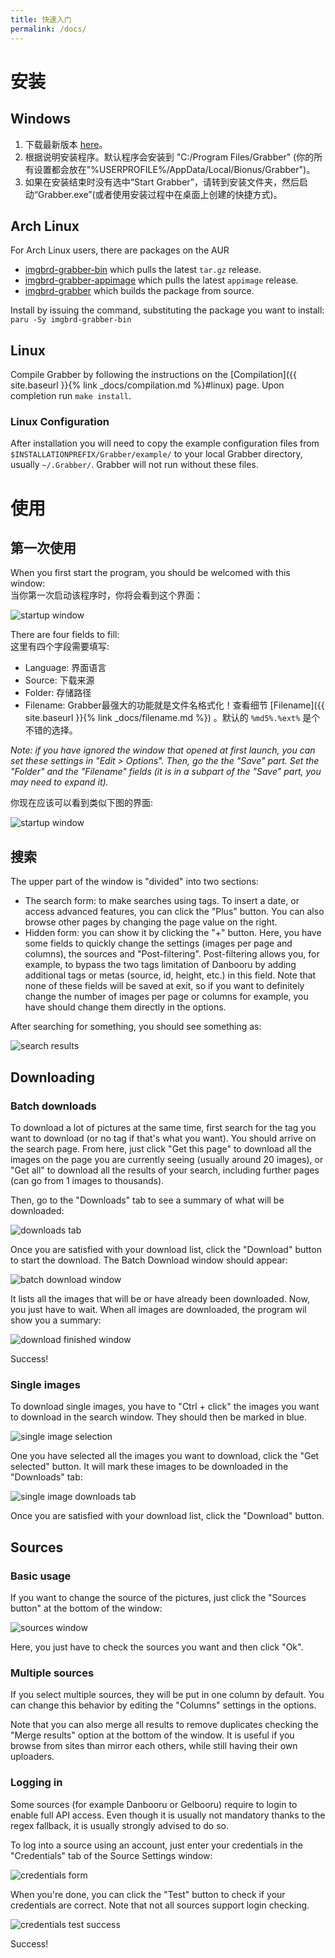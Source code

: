 ```yaml
---
title: 快速入门
permalink: /docs/
---
```



# 安装

## Windows

1. 下载最新版本 [here](https://github.com/Bionus/imgbrd-grabber/releases/latest)。
2. 根据说明安装程序。默认程序会安装到 "C:/Program Files/Grabber" (你的所有设置都会放在"%USERPROFILE%/AppData/Local/Bionus/Grabber")。
3. 如果在安装结束时没有选中“Start Grabber”，请转到安装文件夹，然后启动“Grabber.exe”(或者使用安装过程中在桌面上创建的快捷方式)。

## Arch Linux
For Arch Linux users, there are packages on the AUR
* [imgbrd-grabber-bin](https://aur.archlinux.org/packages/imgbrd-grabber-bin) which pulls the latest `tar.gz` release.
* [imgbrd-grabber-appimage](https://aur.archlinux.org/packages/imgbrd-grabber-appimage) which pulls the latest `appimage` release.
* [imgbrd-grabber](https://aur.archlinux.org/packages/imgbrd-grabber) which builds the package from source.

Install by issuing the command, substituting the package you want to install: `paru -Sy imgbrd-grabber-bin`

## Linux
Compile Grabber by following the instructions on the [Compilation]({{ site.baseurl }}{% link _docs/compilation.md %}#linux) page. Upon completion run `make install`.

### Linux Configuration
After installation you will need to copy the example configuration files from `$INSTALLATIONPREFIX/Grabber/example/` to your local Grabber directory, usually `~/.Grabber/`. Grabber will not run without these files.

# 使用

## 第一次使用

When you first start the program, you should be welcomed with this window:  
当你第一次启动该程序时，你将会看到这个界面：

![startup window](img/firstlaunch.png)

There are four fields to fill:  
这里有四个字段需要填写:

* Language: 界面语言
* Source: 下载来源
* Folder: 存储路径
* Filename: Grabber最强大的功能就是文件名格式化！查看细节 [Filename]({{ site.baseurl }}{% link _docs/filename.md %}) 。默认的 `%md5%.%ext%` 是个不错的选择。

*Note: if you have ignored the window that opened at first launch, you can set these settings in "Edit > Options".
Then, go the the "Save" part. Set the "Folder" and the "Filename" fields (it is in a subpart of the "Save" part, you may need to expand it).*

你现在应该可以看到类似下图的界面:

![startup window](img/start.png)

## 搜索

The upper part of the window is "divided" into two sections:

  * The search form: to make searches using tags. To insert a date, or access advanced features, you can click the "Plus" button. You can also browse other pages by changing the page value on the right.
  * Hidden form: you can show it by clicking the "+" button. Here, you have some fields to quickly change the settings (images per page and columns), the sources and "Post-filtering". Post-filtering allows you, for example, to bypass the two tags limitation of Danbooru by adding additional tags or metas (source, id, height, etc.) in this field. Note that none of these fields will be saved at exit, so if you want to definitely change the number of images per page or columns for example, you have should change them directly in the options.

After searching for something, you should see something as:

![search results](img/search.png)

## Downloading

### Batch downloads

To download a lot of pictures at the same time, first search for the tag you want to download (or no tag if that's what you want). You should arrive on the search page. From here, just click "Get this page" to download all the images on the page you are currently seeing (usually around 20 images), or "Get all" to download all the results of your search, including further pages (can go from 1 images to thousands).

Then, go to the "Downloads" tab to see a summary of what will be downloaded:

![downloads tab](img/downloadpage.png)

Once you are satisfied with your download list, click the "Download" button to start the download. The Batch Download window should appear:

![batch download window](img/batchdownload.png)

It lists all the images that will be or have already been downloaded. Now, you just have to wait. When all images are downloaded, the program wil show you a summary:

![download finished window](img/downloadfinished.png)

Success!

### Single images

To download single images, you have to "Ctrl + click" the images you want to download in the search window. They should then be marked in blue.

![single image selection](img/getselected.png)

One you have selected all the images you want to download, click the "Get selected" button. It will mark these images to be downloaded in the "Downloads" tab:

![single image downloads tab](img/downloadselected.png)

Once you are satisfied with your download list, click the "Download" button.

## Sources

### Basic usage

If you want to change the source of the pictures, just click the "Sources button" at the bottom of the window:

![sources window](img/sources.png)

Here, you just have to check the sources you want and then click "Ok".

### Multiple sources

If you select multiple sources, they will be put in one column by default. You can change this behavior by editing the "Columns" settings in the options.

Note that you can also merge all results to remove duplicates checking the "Merge results" option at the bottom of the window. It is useful if you browse from sites than mirror each others, while still having their own uploaders.

### Logging in

Some sources (for example Danbooru or Gelbooru) require to login to enable full API access. Even though it is usually not mandatory thanks to the regex fallback, it is usually strongly advised to do so.

To log into a source using an account, just enter your credentials in the "Credentials" tab of the Source Settings window:

![credentials form](img/sourcecredentials.png)

When you're done, you can click the "Test" button to check if your credentials are correct. Note that not all sources support login checking.

![credentials test success](img/sourcecredentialssuccess.png)

Success!
